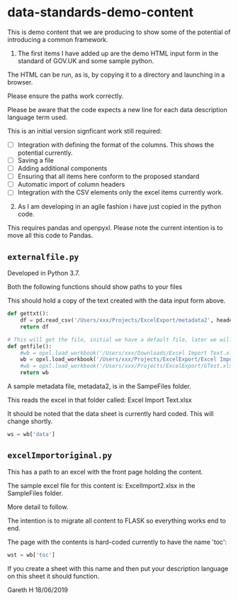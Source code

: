 # data-standards-demo-content

This is demo content that we are producing to show some of the potential of introducing a common framework.

1. The first items I have added up are the demo HTML input form in the standard of GOV.UK and some sample python.

The HTML can be run, as is, by copying it to a directory and launching in a browser.

Please ensure the paths work correctly.

Please be aware that the code expects a new line for each data description language term used.

This is an initial version signficant work still required:

* [ ] Integration with defining the format of the columns. This shows the potential currently.
* [ ] Saving a file
* [ ] Adding additional components
* [ ] Ensuring that all items here conform to the proposed standard
* [ ] Automatic import of column headers
* [ ] Integration with the CSV elements only the excel items currently work.

2. As I am developing in an agile fashion i have just copied in the python code.

This requires pandas and openpyxl. Please note the current intention is to move all this code to Pandas.

## `externalfile.py`

Developed in Python 3.7.

Both the following functions should show paths to your files

This should hold a copy of the text created with the data input form above.

```python
def gettxt():
    df = pd.read_csv('/Users/xxx/Projects/ExcelExport/metadata2', header=None)
    return df

# This will get the file, initial we have a default file, later we will allow them to input
def getfile():
    #wb = opxl.load_workbook('/Users/xxx/Downloads/Excel Import Text.xlsx')
    wb = opxl.load_workbook('/Users/xxx/Projects/ExcelExport/Excel Import Text.xlsx')
    #wb = opxl.load_workbook('/Users/xxx/Projects/ExcelExport/GTest.xlsx')
    return wb
```

A sample metadata file, metadata2, is in the SampeFiles folder.

This reads the excel in that folder called: Excel Import Text.xlsx

It should be noted that the data sheet is currently hard coded. This will change shortly.

```python
ws = wb['data']
```

## `excelImportoriginal.py`

This has a path to an excel with the front page holding the content.

The sample excel file for this content is: ExcelImport2.xlsx in the SampleFiles folder.

More detail to follow.

The intention is to migrate all content to FLASK so everything works end to end.

The page with the contents is hard-coded currently to have the name 'toc':

```python
wst = wb['toc']
```
If you create a sheet with this name and then put your description language on this sheet it should function.

Gareth H 18/06/2019
